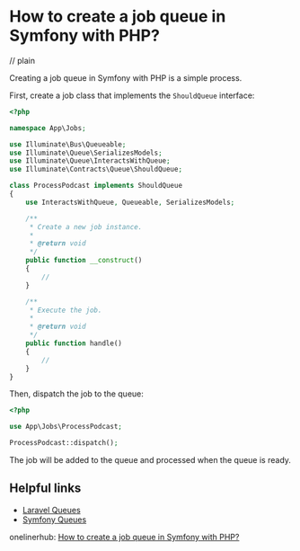 # How to create a job queue in Symfony with PHP?
// plain

Creating a job queue in Symfony with PHP is a simple process.

First, create a job class that implements the `ShouldQueue` interface:

```php
<?php

namespace App\Jobs;

use Illuminate\Bus\Queueable;
use Illuminate\Queue\SerializesModels;
use Illuminate\Queue\InteractsWithQueue;
use Illuminate\Contracts\Queue\ShouldQueue;

class ProcessPodcast implements ShouldQueue
{
    use InteractsWithQueue, Queueable, SerializesModels;

    /**
     * Create a new job instance.
     *
     * @return void
     */
    public function __construct()
    {
        //
    }

    /**
     * Execute the job.
     *
     * @return void
     */
    public function handle()
    {
        //
    }
}
```

Then, dispatch the job to the queue:

```php
<?php

use App\Jobs\ProcessPodcast;

ProcessPodcast::dispatch();
```

The job will be added to the queue and processed when the queue is ready.

## Helpful links

- [Laravel Queues](https://laravel.com/docs/queues)
- [Symfony Queues](https://symfony.com/doc/current/components/messenger.html)

onelinerhub: [How to create a job queue in Symfony with PHP?](https://onelinerhub.com/php-symfony/how-to-create-a-job-queue-in-symfony-with-php)